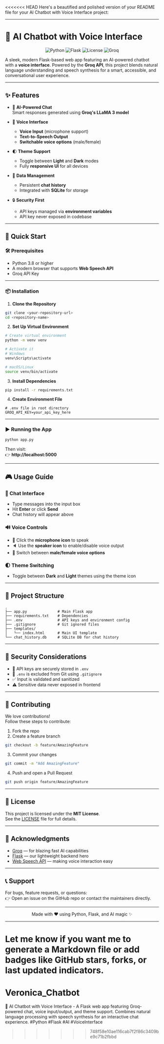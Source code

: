 <<<<<<< HEAD
Here's a beautified and polished version of your README file for your AI Chatbot with Voice Interface project:

---

# 🤖 **AI Chatbot with Voice Interface**

<div align="center">

![Python](https://img.shields.io/badge/python-3.8%2B-blue)
![Flask](https://img.shields.io/badge/flask-3.1.0-green)
![License](https://img.shields.io/badge/license-MIT-yellow)
![Groq](https://img.shields.io/badge/Groq-API-orange)

</div>

A sleek, modern Flask-based web app featuring an AI-powered chatbot with a **voice interface**. Powered by the **Groq API**, this project blends natural language understanding and speech synthesis for a smart, accessible, and conversational user experience.

---

## ✨ **Features**

- 🤖 **AI-Powered Chat**  
  Smart responses generated using **Groq's LLaMA 3 model**

- 🎤 **Voice Interface**  
  - **Voice Input** (microphone support)  
  - **Text-to-Speech Output**  
  - **Switchable voice options** (male/female)

- 🌓 **Theme Support**  
  - Toggle between **Light** and **Dark** modes  
  - Fully **responsive UI** for all devices

- 💾 **Data Management**  
  - Persistent **chat history**  
  - Integrated with **SQLite** for storage

- 🔒 **Security First**  
  - API keys managed via **environment variables**  
  - API key never exposed in codebase  

---

## 🚀 **Quick Start**

### 🛠️ Prerequisites

- Python 3.8 or higher  
- A modern browser that supports **Web Speech API**  
- Groq API Key

---

### 📦 Installation

1. **Clone the Repository**
```bash
git clone <your-repository-url>
cd <repository-name>
```

2. **Set Up Virtual Environment**
```bash
# Create virtual environment
python -m venv venv

# Activate it
# Windows
venv\Scripts\activate

# macOS/Linux
source venv/bin/activate
```

3. **Install Dependencies**
```bash
pip install -r requirements.txt
```

4. **Create Environment File**
```env
# .env file in root directory
GROQ_API_KEY=your_api_key_here
```

---

### ▶️ Running the App

```bash
python app.py
```

Then visit:  
👉 **http://localhost:5000**

---

## 🎮 **Usage Guide**

### 💬 Chat Interface

- Type messages into the input box  
- Hit **Enter** or click **Send**  
- Chat history will appear above

### 🔊 Voice Controls

- 🎤 Click the **microphone icon** to speak  
- 🔈 Use the **speaker icon** to enable/disable voice output  
- 👤 Switch between **male/female voice options**

### 🌓 Theme Switching

- Toggle between **Dark** and **Light** themes using the theme icon

---

## 📁 **Project Structure**

```
.
├── app.py              # Main Flask app
├── requirements.txt    # Dependencies
├── .env                # API keys and environment config
├── .gitignore          # Git ignored files
├── templates/
│   └── index.html      # Main UI template
└── chat_history.db     # SQLite DB for chat history
```

---

## 🔐 **Security Considerations**

- 🔑 API keys are securely stored in `.env`  
- 🚫 `.env` is excluded from Git using `.gitignore`  
- ✅ Input is validated and sanitized  
- ⚠️ Sensitive data never exposed in frontend

---

## 🤝 **Contributing**

We love contributions!  
Follow these steps to contribute:

1. Fork the repo  
2. Create a feature branch  
```bash
git checkout -b feature/AmazingFeature
```
3. Commit your changes  
```bash
git commit -m "Add AmazingFeature"
```
4. Push and open a Pull Request  
```bash
git push origin feature/AmazingFeature
```

---

## 📝 **License**

This project is licensed under the **MIT License**.  
See the [LICENSE](LICENSE) file for full details.

---

## 🙏 **Acknowledgments**

- [Groq](https://groq.com/) — for blazing fast AI capabilities  
- [Flask](https://flask.palletsprojects.com/) — our lightweight backend hero  
- [Web Speech API](https://developer.mozilla.org/en-US/docs/Web/API/Web_Speech_API) — making voice interaction easy

---

## 📞 **Support**

For bugs, feature requests, or questions:  
👉 Open an issue on the GitHub repo or contact the maintainers directly.

---

<div align="center">

Made with ❤️ using Python, Flask, and AI magic ✨

</div>

---

Let me know if you want me to generate a Markdown file or add badges like GitHub stars, forks, or last updated indicators.
=======
# Veronica_Chatbot
🤖 AI Chatbot with Voice Interface - A Flask web app featuring Groq-powered chat, voice input/output, and theme support. Combines natural language processing with speech synthesis for an interactive chat experience. #Python #Flask #AI #VoiceInterface
>>>>>>> 748f58e10ae116cab7f2f86c3409be9c71b2fbbd
